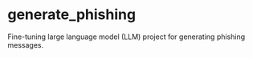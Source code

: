 # generate_phishing
Fine-tuning large language model (LLM) project for generating phishing messages.
